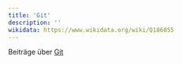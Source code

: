 ```yaml
---
title: 'Git'
description: ''
wikidata: https://www.wikidata.org/wiki/Q186055
---
```


Beiträge über [Git](https://de.wikipedia.org/wiki/Git)
